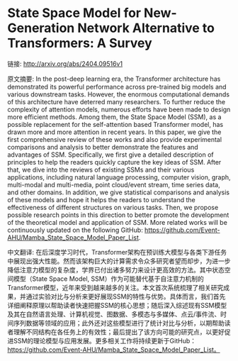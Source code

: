 # State Space Model for New-Generation Network Alternative to Transformers: A Survey

链接: http://arxiv.org/abs/2404.09516v1

原文摘要:
In the post-deep learning era, the Transformer architecture has demonstrated
its powerful performance across pre-trained big models and various downstream
tasks. However, the enormous computational demands of this architecture have
deterred many researchers. To further reduce the complexity of attention
models, numerous efforts have been made to design more efficient methods. Among
them, the State Space Model (SSM), as a possible replacement for the
self-attention based Transformer model, has drawn more and more attention in
recent years. In this paper, we give the first comprehensive review of these
works and also provide experimental comparisons and analysis to better
demonstrate the features and advantages of SSM. Specifically, we first give a
detailed description of principles to help the readers quickly capture the key
ideas of SSM. After that, we dive into the reviews of existing SSMs and their
various applications, including natural language processing, computer vision,
graph, multi-modal and multi-media, point cloud/event stream, time series data,
and other domains. In addition, we give statistical comparisons and analysis of
these models and hope it helps the readers to understand the effectiveness of
different structures on various tasks. Then, we propose possible research
points in this direction to better promote the development of the theoretical
model and application of SSM. More related works will be continuously updated
on the following GitHub:
https://github.com/Event-AHU/Mamba_State_Space_Model_Paper_List.

中文翻译:
在后深度学习时代，Transformer架构在预训练大模型与各类下游任务中展现出强大性能。然而该架构巨大的计算需求令众多研究者望而却步，为进一步降低注意力模型的复杂度，学界已付出诸多努力来设计更高效的方法。其中状态空间模型（State Space Model, SSM）作为可能替代基于自注意力机制的Transformer模型，近年来受到越来越多的关注。本文首次系统梳理了相关研究成果，并通过实验对比与分析来更好展现SSM的特性与优势。具体而言，我们首先详细阐释原理以帮助读者快速把握SSM的核心思想；随后深入综述现有SSM模型及其在自然语言处理、计算机视觉、图数据、多模态与多媒体、点云/事件流、时间序列数据等领域的应用；此外还对这些模型进行了统计对比与分析，以期帮助读者理解不同结构在各任务上的有效性；最后提出了该方向可能的研究点，以更好促进SSM的理论模型与应用发展。更多相关工作将持续更新于GitHub：https://github.com/Event-AHU/Mamba_State_Space_Model_Paper_List。
